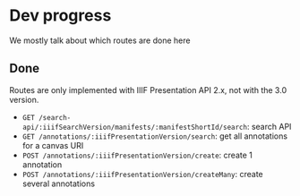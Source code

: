 # Dev progress

We mostly talk about which routes are done here

## Done 

Routes are only implemented with IIIF Presentation API 2.x, not with the 3.0 version.

- `GET /search-api/:iiifSearchVersion/manifests/:manifestShortId/search`: search API
- `GET /annotations/:iiifPresentationVersion/search`: get all annotations for a canvas URI
- `POST /annotations/:iiifPresentationVersion/create`: create 1 annotation
- `POST /annotations/:iiifPresentationVersion/createMany`: create several annotations

